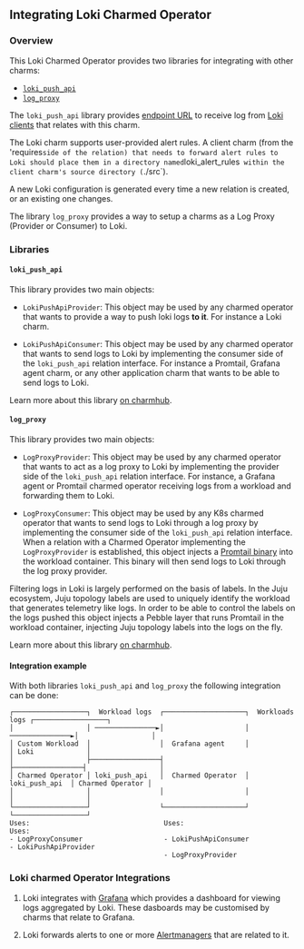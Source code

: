 ## Integrating Loki Charmed Operator

### Overview

This Loki Charmed Operator provides two libraries for integrating with other charms:

- [`loki_push_api`](https://charmhub.io/loki-k8s/libraries/loki_push_api)
- [`log_proxy`](https://charmhub.io/loki-k8s/libraries/log_proxy)


The `loki_push_api` library provides
[endpoint URL](https://grafana.com/docs/loki/latest/api/#post-lokiapiv1push)
to receive log from [Loki clients](https://grafana.com/docs/loki/latest/clients/) that relates
with this charm.

The Loki charm supports user-provided alert rules. A client charm (from the 'requires` side of the relation)
that needs to forward alert rules to Loki should place them in a directory named `loki_alert_rules`
within the client charm's source directory (`./src`).

A new Loki configuration is generated every time a new relation is created, or an existing one changes.

The library `log_proxy` provides a way to setup a charms as a Log Proxy (Provider or Consumer) to Loki.

### Libraries

#### `loki_push_api`

This library provides two main objects:

- `LokiPushApiProvider`: This object may be used by any charmed operator that wants to
provide a way to push loki logs **to it**. For instance a Loki charm.

- `LokiPushApiConsumer`: This object may be used by any charmed operator that wants to
send logs to Loki by implementing the consumer side of the `loki_push_api` relation interface.
For instance a Promtail, Grafana agent charm, or any other application charm that wants to be able to send logs to Loki.

Learn more about this library [on charmhub](https://charmhub.io/loki-k8s/libraries/loki_push_api).


#### `log_proxy`

This library provides two main objects:

- `LogProxyProvider`: This object may be used by any charmed operator that wants to act
as a log proxy to Loki by implementing the provider side of the `loki_push_api` relation interface.
For instance, a Grafana agent or Promtail charmed operator receiving logs from a workload
and forwarding them to Loki.

- `LogProxyConsumer`: This object may be used by any K8s charmed operator that wants to
send logs to Loki through a log proxy by implementing the consumer side of the `loki_push_api`
relation interface.
When a relation with a Charmed Operator implementing the `LogProxyProvider` is established,
this object injects a [Promtail binary](https://grafana.com/docs/loki/latest/clients/promtail/) into the workload container. This binary will then send logs to Loki through the log proxy provider.



Filtering logs in Loki is largely performed on the basis of labels.
In the Juju ecosystem, Juju topology labels are used to uniquely identify the workload that
generates telemetry like logs.
In order to be able to control the labels on the logs pushed this object injects a Pebble layer
that runs Promtail in the workload container, injecting Juju topology labels into the
logs on the fly.


Learn more about this library [on charmhub](https://charmhub.io/loki-k8s/libraries/log_proxy).


#### Integration example


With both libraries `loki_push_api` and `log_proxy` the following integration can be done:


```
┌──────────────────┐  Workload logs  ┌────────────────────┐  Workloads logs ┌──────────────────┐
│                  │ ───────────────►│                    │ ───────────────►│                  │
│ Custom Workload  │                 │  Grafana agent     │                 │ Loki             │
│                  ├─────────────────┤                    ├─────────────────┤                  │
│ Charmed Operator │ loki_push_api   │  Charmed Operator  │  loki_push_api  │ Charmed Operator │
│                  │                 │                    │                 │                  │
└──────────────────┘                 └────────────────────┘                 └──────────────────┘
Uses:                                 Uses:                                  Uses:
- LogProxyConsumer                    - LokiPushApiConsumer                 - LokiPushApiProvider
                                      - LogProxyProvider
```



### Loki charmed Operator Integrations

1. Loki integrates with
[Grafana](https://charmhub.io/grafana-k8s) which provides a dashboard
for viewing logs aggregated by Loki. These dasboards may be
customised by charms that relate to Grafana.

2. Loki forwards alerts to one or more
[Alertmanagers](https://charmhub.io/alertmanager-k8s) that are related
to it.
